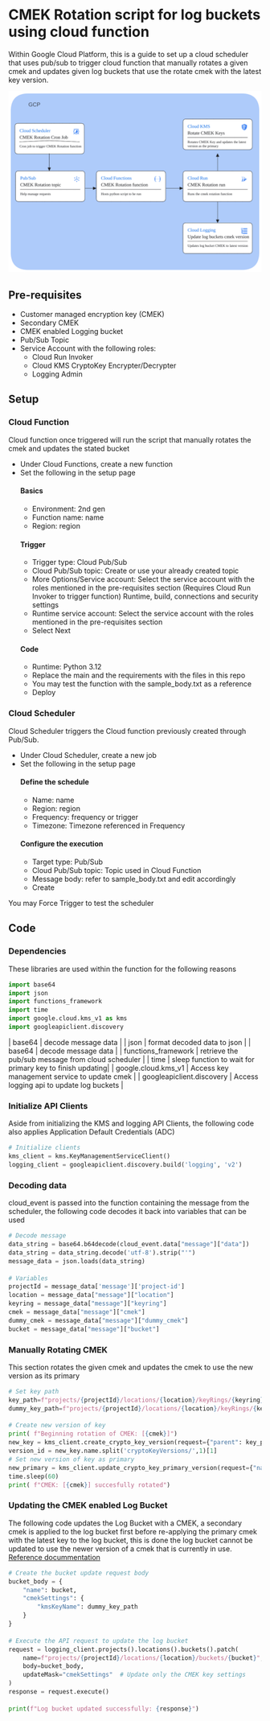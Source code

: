 # CMEK Rotation script for log buckets using cloud function

Within Google Cloud Platform, this is a guide to set up a cloud scheduler that uses pub/sub to trigger cloud function that manually rotates a given cmek and updates given log buckets that use the rotate cmek with the latest key version.

![Architecture Diagram.](CMEK-rotation-architecture.png)


## Pre-requisites
 - Customer managed encryption key (CMEK)
 - Secondary CMEK
 - CMEK enabled Logging bucket
 - Pub/Sub Topic
 - Service Account with the following roles:
    - Cloud Run Invoker
    - Cloud KMS CryptoKey Encrypter/Decrypter
    - Logging Admin

## Setup

### Cloud Function
Cloud function once triggered will run the script that manually rotates the cmek and updates the stated bucket 

 - Under Cloud Functions, create a new function
 - Set the following in the setup page
    #### Basics
    - Environment: 2nd gen
    - Function name: name
    - Region: region
    #### Trigger
    - Trigger type: Cloud Pub/Sub
    - Cloud Pub/Sub topic: Create or use your already created topic
    - More Options/Service account: Select the service account with the roles mentioned in the pre-requisites section (Requires Cloud Run Invoker to trigger function)
    Runtime, build, connections and security settings
    - Runtime service account: Select the service account with the roles mentioned in the pre-requisites section
    - Select Next
    #### Code
    - Runtime: Python 3.12
    - Replace the main and the requirements with the files in this repo
    - You may test the function with the sample_body.txt as a reference
    - Deploy

### Cloud Scheduler
Cloud Scheduler triggers the Cloud function previously created through Pub/Sub.

 - Under Cloud Scheduler, create a new job
 - Set the following in the setup page
    #### Define the schedule
    - Name: name
    - Region: region
    - Frequency: frequency or trigger
    - Timezone: Timezone referenced in Frequency
    #### Configure the execution
    - Target type: Pub/Sub
    - Cloud Pub/Sub topic: Topic used in Cloud Function
    - Message body: refer to sample_body.txt and edit accordingly
    - Create

You may Force Trigger to test the scheduler

## Code

### Dependencies
These libraries are used within the function for the following reasons

```python
import base64
import json
import functions_framework
import time
import google.cloud.kms_v1 as kms
import googleapiclient.discovery
```

| base64                    | decode message data                                      |
| json                      | format decoded data to json                              |
| base64                    | decode message data                                      |
| functions_framework       | retrieve the pub/sub message from cloud scheduler        |
| time                      | sleep function to wait for primary key to finish updating|
| google.cloud.kms_v1       | Access key management service to update cmek             |
| googleapiclient.discovery | Access logging api to update log buckets                 |

### Initialize API Clients
Aside from initializing the KMS and logging API Clients, the following code also applies Application Default Credentials (ADC)

```python
# Initialize clients
kms_client = kms.KeyManagementServiceClient()    
logging_client = googleapiclient.discovery.build('logging', 'v2')
```

### Decoding data
cloud_event is passed into the function containing the message from the scheduler,
the following code decodes it back into variables that can be used

```python
# Decode message
data_string = base64.b64decode(cloud_event.data["message"]["data"])
data_string = data_string.decode('utf-8').strip("'")
message_data = json.loads(data_string)

# Variables
projectId = message_data['message']['project-id']
location = message_data["message"]["location"]
keyring = message_data["message"]["keyring"]
cmek = message_data["message"]["cmek"]
dummy_cmek = message_data["message"]["dummy_cmek"]
bucket = message_data["message"]["bucket"]
```

### Manually Rotating CMEK
This section rotates the given cmek and updates the cmek to use the new version as its primary

```python
# Set key path
key_path=f"projects/{projectId}/locations/{location}/keyRings/{keyring}/cryptoKeys/{cmek}"
dummy_key_path=f"projects/{projectId}/locations/{location}/keyRings/{keyring}/cryptoKeys/{dummy_cmek}"

# Create new version of key
print( f"Beginning rotation of CMEK: [{cmek}]")
new_key = kms_client.create_crypto_key_version(request={"parent": key_path})
version_id = new_key.name.split('cryptoKeyVersions/',1)[1]
# Set new version of key as primary
new_primary = kms_client.update_crypto_key_primary_version(request={"name": key_path, "crypto_key_version_id": version_id})
time.sleep(60)
print( f"CMEK: [{cmek}] succesfully rotated")
```

### Updating the CMEK enabled Log Bucket
The following code updates the Log Bucket with a CMEK, a secondary cmek is applied to the log bucket first before re-applying the primary cmek with the latest key to the log bucket, this is done the log bucket cannot be updated to use the newer version of a cmek that is currently in use.
[Reference docummentation](https://cloud.google.com/logging/docs/routing/managed-encryption-storage)

```python
# Create the bucket update request body
bucket_body = {
    "name": bucket,
    "cmekSettings": {
        "kmsKeyName": dummy_key_path
    }
}

# Execute the API request to update the log bucket
request = logging_client.projects().locations().buckets().patch(
    name=f"projects/{projectId}/locations/{location}/buckets/{bucket}",
    body=bucket_body,
    updateMask="cmekSettings"  # Update only the CMEK key settings
)
response = request.execute()

print(f"Log bucket updated successfully: {response}")
```